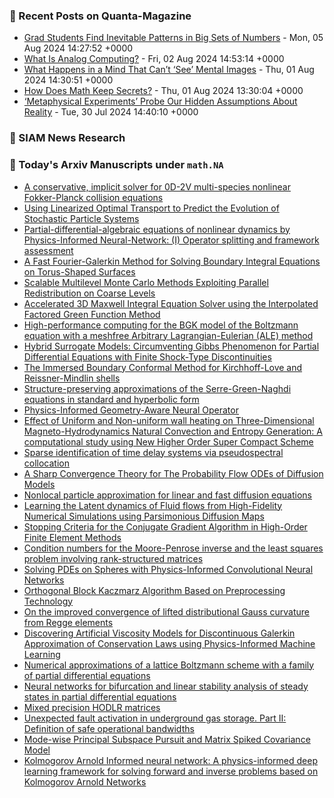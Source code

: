 ### 📝 Recent Posts on Quanta-Magazine
<!-- quanta starts -->
* <a href="https://www.quantamagazine.org/grad-students-find-inevitable-patterns-in-big-sets-of-numbers-20240805/">Grad Students Find Inevitable Patterns in Big Sets of Numbers</a> - Mon, 05 Aug 2024 14:27:52 +0000
* <a href="https://www.quantamagazine.org/what-is-analog-computing-20240802/">What Is Analog Computing?</a> - Fri, 02 Aug 2024 14:53:14 +0000
* <a href="https://www.quantamagazine.org/what-happens-in-a-mind-that-cant-see-mental-images-20240801/">What Happens in a Mind That Can’t ‘See’ Mental Images</a> - Thu, 01 Aug 2024 14:30:51 +0000
* <a href="https://www.quantamagazine.org/how-does-math-keep-secrets-20240801/">How Does Math Keep Secrets?</a> - Thu, 01 Aug 2024 13:30:04 +0000
* <a href="https://www.quantamagazine.org/metaphysical-experiments-test-hidden-assumptions-about-reality-20240730/">‘Metaphysical Experiments’ Probe Our Hidden Assumptions About Reality</a> - Tue, 30 Jul 2024 14:40:10 +0000
<!-- quanta ends -->

### 📝 SIAM News Research
<!-- siam-news starts -->

<!-- siam-news ends -->

### 📝 Today's Arxiv Manuscripts under ``math.NA``
<!-- arxiv-math-na starts -->
* <a href="https://arxiv.org/abs/2408.01616">A conservative, implicit solver for 0D-2V multi-species nonlinear Fokker-Planck collision equations</a>
* <a href="https://arxiv.org/abs/2408.01857">Using Linearized Optimal Transport to Predict the Evolution of Stochastic Particle Systems</a>
* <a href="https://arxiv.org/abs/2408.01914">Partial-differential-algebraic equations of nonlinear dynamics by Physics-Informed Neural-Network: (I) Operator splitting and framework assessment</a>
* <a href="https://arxiv.org/abs/2408.02199">A Fast Fourier-Galerkin Method for Solving Boundary Integral Equations on Torus-Shaped Surfaces</a>
* <a href="https://arxiv.org/abs/2408.02241">Scalable Multilevel Monte Carlo Methods Exploiting Parallel Redistribution on Coarse Levels</a>
* <a href="https://arxiv.org/abs/2408.02274">Accelerated 3D Maxwell Integral Equation Solver using the Interpolated Factored Green Function Method</a>
* <a href="https://arxiv.org/abs/2408.02350">High-performance computing for the BGK model of the Boltzmann equation with a meshfree Arbitrary Lagrangian-Eulerian (ALE) method</a>
* <a href="https://arxiv.org/abs/2408.02497">Hybrid Surrogate Models: Circumventing Gibbs Phenomenon for Partial Differential Equations with Finite Shock-Type Discontinuities</a>
* <a href="https://arxiv.org/abs/2408.02530">The Immersed Boundary Conformal Method for Kirchhoff-Love and Reissner-Mindlin shells</a>
* <a href="https://arxiv.org/abs/2408.02665">Structure-preserving approximations of the Serre-Green-Naghdi equations in standard and hyperbolic form</a>
* <a href="https://arxiv.org/abs/2408.01600">Physics-Informed Geometry-Aware Neural Operator</a>
* <a href="https://arxiv.org/abs/2408.01853">Effect of Uniform and Non-uniform wall heating on Three-Dimensional Magneto-Hydrodynamics Natural Convection and Entropy Generation: A computational study using New Higher Order Super Compact Scheme</a>
* <a href="https://arxiv.org/abs/2408.01971">Sparse identification of time delay systems via pseudospectral collocation</a>
* <a href="https://arxiv.org/abs/2408.02320">A Sharp Convergence Theory for The Probability Flow ODEs of Diffusion Models</a>
* <a href="https://arxiv.org/abs/2408.02345">Nonlocal particle approximation for linear and fast diffusion equations</a>
* <a href="https://arxiv.org/abs/2408.02630">Learning the Latent dynamics of Fluid flows from High-Fidelity Numerical Simulations using Parsimonious Diffusion Maps</a>
* <a href="https://arxiv.org/abs/2305.10965">Stopping Criteria for the Conjugate Gradient Algorithm in High-Order Finite Element Methods</a>
* <a href="https://arxiv.org/abs/2306.12177">Condition numbers for the Moore-Penrose inverse and the least squares problem involving rank-structured matrices</a>
* <a href="https://arxiv.org/abs/2308.09605">Solving PDEs on Spheres with Physics-Informed Convolutional Neural Networks</a>
* <a href="https://arxiv.org/abs/2401.00672">Orthogonal Block Kaczmarz Algorithm Based on Preprocessing Technology</a>
* <a href="https://arxiv.org/abs/2401.12734">On the improved convergence of lifted distributional Gauss curvature from Regge elements</a>
* <a href="https://arxiv.org/abs/2402.16517">Discovering Artificial Viscosity Models for Discontinuous Galerkin Approximation of Conservation Laws using Physics-Informed Machine Learning</a>
* <a href="https://arxiv.org/abs/2403.19231">Numerical approximations of a lattice Boltzmann scheme with a family of partial differential equations</a>
* <a href="https://arxiv.org/abs/2407.19707">Neural networks for bifurcation and linear stability analysis of steady states in partial differential equations</a>
* <a href="https://arxiv.org/abs/2407.21637">Mixed precision HODLR matrices</a>
* <a href="https://arxiv.org/abs/2408.01049">Unexpected fault activation in underground gas storage. Part II: Definition of safe operational bandwidths</a>
* <a href="https://arxiv.org/abs/2307.00575">Mode-wise Principal Subspace Pursuit and Matrix Spiked Covariance Model</a>
* <a href="https://arxiv.org/abs/2406.11045">Kolmogorov Arnold Informed neural network: A physics-informed deep learning framework for solving forward and inverse problems based on Kolmogorov Arnold Networks</a>
<!-- arxiv-math-na ends -->
